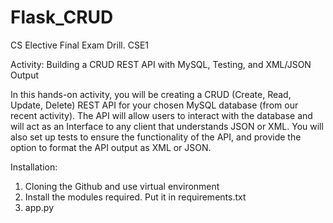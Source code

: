 # Flask_CRUD
CS Elective
Final Exam Drill. CSE1

Activity: Building a CRUD REST API with MySQL, Testing, and XML/JSON Output

In this hands-on activity, you will be creating a CRUD (Create, Read, Update, Delete) REST API for your chosen MySQL database (from
our recent activity). The API will allow users to interact with the database and will act as an Interface to any client that understands
JSON or XML. You will also set up tests to ensure the functionality of the API, and provide the option to format the API output as XML
or JSON.

Installation:
1. Cloning the Github and use virtual environment
2. Install the modules required. Put it in requirements.txt
3. app.py